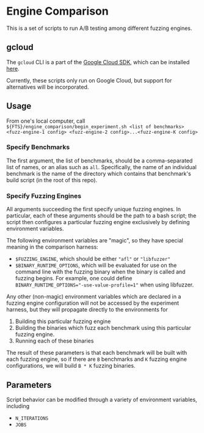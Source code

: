 # Engine Comparison

This is a set of scripts to run A/B testing among different fuzzing engines.

## gcloud

The `gcloud` CLI is a part of the [Google Cloud SDK](https://cloud.google.com/sdk/gcloud/),
which can be installed [here](https://cloud.google.com/sdk/downloads).

Currently, these scripts only run on Google Cloud, but support for alternatives will be incorporated.

## Usage

From one's local computer, call ` ${FTS}/engine_comparison/begin_experiment.sh
<list of benchmarks> <fuzz-engine-1 config> <fuzz-engine-2 config>...<fuzz-engine-K config>`

### Specify Benchmarks

The first argument, the list of benchmarks, should be a comma-separated list of names,
or an alias such as `all`. Specifically, the name of an individual benchmark is the name of
the directory which contains that benchmark's build script (in the root of this repo).

### Specify Fuzzing Engines
All arguments succeeding the first specify unique fuzzing engines. In particular,
each of these arguments should be the path to a bash script; the script then
configures a particular fuzzing engine exclusively by defining environment variables.

The following environment variables are "magic", so they have special meaning in
the comparison harness:

- `$FUZZING_ENGINE`, which should be either `"afl"` or `"libfuzzer"`
- `$BINARY_RUNTIME_OPTIONS`, which will be evaluated for use on the command
  line with the fuzzing
  binary when the binary is called and fuzzing begins. For example, one could
  define `BINARY_RUNTIME_OPTIONS="-use-value-profile=1"` when using libfuzzer.

Any other (non-magic) environment variables which are declared in a fuzzing engine
configuration will not be accessed by the experiment harness, but they will
propagate directly to the environments for

1. Building this particular fuzzing engine
2. Building the binaries which fuzz each benchmark using this particular fuzzing engine.
3. Running each of these binaries

The result of these parameters is that each benchmark will be built with each
fuzzing engine, so if there are `B` benchmarks and `K` fuzzing engine
configurations, we will build `B * K` fuzzing binaries.

## Parameters

Script behavior can be modified through a variety of environment variables,
including

- `N_ITERATIONS`
- `JOBS`
